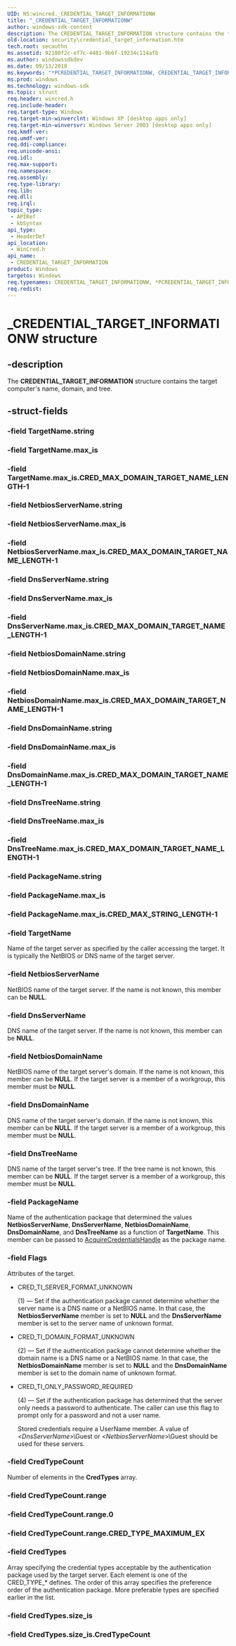 ```yaml
---
UID: NS:wincred._CREDENTIAL_TARGET_INFORMATIONW
title: "_CREDENTIAL_TARGET_INFORMATIONW"
author: windows-sdk-content
description: The CREDENTIAL_TARGET_INFORMATION structure contains the target computer's name, domain, and tree.
old-location: security\credential_target_information.htm
tech.root: secauthn
ms.assetid: 92180f2c-ef7c-4481-9b6f-19234c114afb
ms.author: windowssdkdev
ms.date: 09/13/2018
ms.keywords: "*PCREDENTIAL_TARGET_INFORMATIONW, CREDENTIAL_TARGET_INFORMATION, CREDENTIAL_TARGET_INFORMATION structure [Security], CREDENTIAL_TARGET_INFORMATIONW, PCREDENTIAL_TARGET_INFORMATION, PCREDENTIAL_TARGET_INFORMATION structure pointer [Security], _CREDENTIAL_TARGET_INFORMATIONW, _cred_credential_target_information, security.credential_target_information, wincred/CREDENTIAL_TARGET_INFORMATION, wincred/PCREDENTIAL_TARGET_INFORMATION"
ms.prod: windows
ms.technology: windows-sdk
ms.topic: struct
req.header: wincred.h
req.include-header: 
req.target-type: Windows
req.target-min-winverclnt: Windows XP [desktop apps only]
req.target-min-winversvr: Windows Server 2003 [desktop apps only]
req.kmdf-ver: 
req.umdf-ver: 
req.ddi-compliance: 
req.unicode-ansi: 
req.idl: 
req.max-support: 
req.namespace: 
req.assembly: 
req.type-library: 
req.lib: 
req.dll: 
req.irql: 
topic_type:
 - APIRef
 - kbSyntax
api_type:
 - HeaderDef
api_location:
 - WinCred.h
api_name:
 - CREDENTIAL_TARGET_INFORMATION
product: Windows
targetos: Windows
req.typenames: CREDENTIAL_TARGET_INFORMATIONW, *PCREDENTIAL_TARGET_INFORMATIONW
req.redist: 
---
```


# _CREDENTIAL_TARGET_INFORMATIONW structure


## -description


The <b>CREDENTIAL_TARGET_INFORMATION</b> structure contains the target computer's name, domain, and tree.


## -struct-fields




### -field TargetName.string

 


### -field TargetName.max_is

 


### -field TargetName.max_is.CRED_MAX_DOMAIN_TARGET_NAME_LENGTH-1

 


### -field NetbiosServerName.string

 


### -field NetbiosServerName.max_is

 


### -field NetbiosServerName.max_is.CRED_MAX_DOMAIN_TARGET_NAME_LENGTH-1

 


### -field DnsServerName.string

 


### -field DnsServerName.max_is

 


### -field DnsServerName.max_is.CRED_MAX_DOMAIN_TARGET_NAME_LENGTH-1

 


### -field NetbiosDomainName.string

 


### -field NetbiosDomainName.max_is

 


### -field NetbiosDomainName.max_is.CRED_MAX_DOMAIN_TARGET_NAME_LENGTH-1

 


### -field DnsDomainName.string

 


### -field DnsDomainName.max_is

 


### -field DnsDomainName.max_is.CRED_MAX_DOMAIN_TARGET_NAME_LENGTH-1

 


### -field DnsTreeName.string

 


### -field DnsTreeName.max_is

 


### -field DnsTreeName.max_is.CRED_MAX_DOMAIN_TARGET_NAME_LENGTH-1

 


### -field PackageName.string

 


### -field PackageName.max_is

 


### -field PackageName.max_is.CRED_MAX_STRING_LENGTH-1

 


### -field TargetName

Name of the target server as specified by the caller accessing the target. It is typically the NetBIOS or DNS name of the target server.


### -field NetbiosServerName

NetBIOS name of the target server. If the name is not known, this member can be <b>NULL</b>.


### -field DnsServerName

DNS name of the target server. If the name is not known, this member can be <b>NULL</b>.


### -field NetbiosDomainName

NetBIOS name of the target server's domain. If the name is not known, this member can be <b>NULL</b>. If the target server is a member of a workgroup, this member must be <b>NULL</b>.


### -field DnsDomainName

DNS name of the target server's domain. If the name is not known, this member can be <b>NULL</b>. If the target server is a member of a workgroup, this member must be <b>NULL</b>.


### -field DnsTreeName

DNS name of the target server's tree. If the tree name is not known, this member can be <b>NULL</b>. If the target server is a member of a workgroup, this member must be <b>NULL</b>.


### -field PackageName

Name of the authentication package that determined the values <b>NetbiosServerName</b>, <b>DnsServerName</b>, <b>NetbiosDomainName</b>, <b>DnsDomainName</b>, and <b>DnsTreeName</b> as a function of <b>TargetName</b>. This member can be passed to <a href="https://msdn.microsoft.com/acda4cf3-39a6-4bd2-91a0-db1f191b57b5">AcquireCredentialsHandle</a> as the package name.


### -field Flags

Attributes of the target. 




<ul>
<li>CRED_TI_SERVER_FORMAT_UNKNOWN 


(1) — Set if the authentication package cannot determine whether the server name is a DNS name or a NetBIOS name. In that case, the <b>NetbiosServerName</b> member is set to <b>NULL</b> and the <b>DnsServerName</b> member is set to the server name of unknown format.

</li>
<li>CRED_TI_DOMAIN_FORMAT_UNKNOWN 


(2) — Set if the authentication package cannot determine whether the domain name is a DNS name or a NetBIOS name. In that case, the <b>NetbiosDomainName</b> member is set to <b>NULL</b> and the <b>DnsDomainName</b> member is set to the domain name of unknown format.

</li>
<li>CRED_TI_ONLY_PASSWORD_REQUIRED 


(4) — Set if the authentication package has determined that the server only needs a password to authenticate. The caller can use this flag  to prompt only for a password and not a user name.

Stored credentials require a UserName member. A value of &lt;<i>DnsServerName</i>&gt;\Guest or &lt;<i>NetbiosServerName</i>&gt;\Guest should be used for these servers.

</li>
</ul>

### -field CredTypeCount

Number of elements in the <b>CredTypes</b> array.


### -field CredTypeCount.range

 


### -field CredTypeCount.range.0

 


### -field CredTypeCount.range.CRED_TYPE_MAXIMUM_EX

 


### -field CredTypes

Array specifying the credential types acceptable by the authentication package used by the target server. Each element is one of the CRED_TYPE_* defines. The order of this array specifies the preference order of the authentication package. More preferable types are specified earlier in the list.


### -field CredTypes.size_is

 


### -field CredTypes.size_is.CredTypeCount

 



